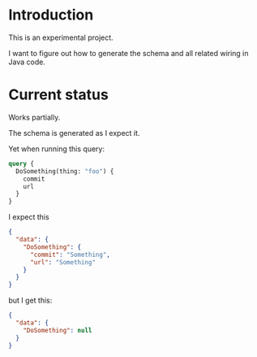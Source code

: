 # Introduction

This is an experimental project.

I want to figure out how to generate the schema and all related wiring in Java code.

# Current status
Works partially.

The schema is generated as I expect it.

Yet when running this query:

```graphql
query {
  DoSomething(thing: "foo") {
    commit
    url
  }
}
```

I expect this

```json
{
  "data": {
    "DoSomething": {
      "commit": "Something",
      "url": "Something"
    }
  }
}
```

but I get this:

```json
{
  "data": {
    "DoSomething": null
  }
}
```